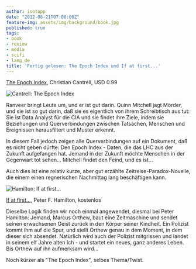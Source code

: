 ```yaml
---
author: isotopp
date: "2012-08-21T07:00:00Z"
feature-img: assets/img/background/book.jpg
published: true
tags:
- book
- review
- media
- scifi
- lang_de
title: 'Fertig gelesen: The Epoch Index und If at first...'
---
```

[The Epoch Index](http://www.amazon.com/The-Epoch-Index-ebook/dp/B0041846M0),
Christian Cantrell, USD 0.99

![Cantrell: The Epoch Index](/uploads/epoch_index.png)

Ranveer bringt Leute um, und er ist gut darin.  Quinn Mitchell jagt Mörder,
und sie ist so gut darin, daß sie es eigentlich von ihrem Schreibtisch aus
tut: Sie ist Data Analyst für die CIA und sie findet ihre Ziele, indem sie
Beziehungen und Querverbindungen zwischen Tatsachen, Menschen und
Ereignissen herausfiltert und Muster erkennt.

In diesem Fall jedoch zeigen alle Querverbindungen auf ein Dokument, daß es
nicht geben dürfte: Den Epoch Index - Daten, die das LHC aus der Zukunft
aufgefangen hat.  Jemand in der Zukunft möchte Menschen in der Gegenwart tot
sehen…  Mitchell findet den Feind, und es ist…

Auch dies ist eine relativ kurze, aber gut erzählte
Zeitreise-Paradox-Novelle, die einem einen regnerischen Nachmittag lang
beschäftigen kann.

![Hamilton: If at first…](/uploads/if_at_first.png)

[If at first…](http://www.amazon.com/If-First-Short-Story-ebook/dp/B0057P10OI),
Peter F. Hamilton, kostenlos

Dieselbe Logik finden wir noch einmal angewendet, diesmal bei Peter
Hamilton: Jemand, Marcus Orthew, baut eine Zeitmaschine und sendet seinen
erwachsenen Geist zurück in den Körper seiner Kindheit.  Ein Polizist kommt
ihm auf die Spur, und stellt Orthew genau in dem Moment, in dem dieser sich
absendet.  Natürlich wird auch der Polizist mitgrissen und landet in seinem
elf Jahre alten Ich - und startet ein neues, ganz anderes Leben.  Bis Orthew
auf ihn aufmerksam wird...

Noch kürzer als "The Epoch Index", selbes Thema/Twist.
